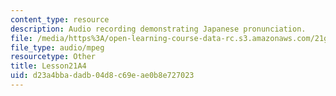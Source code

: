 ```yaml
---
content_type: resource
description: Audio recording demonstrating Japanese pronunciation.
file: /media/https%3A/open-learning-course-data-rc.s3.amazonaws.com/21g-504-japanese-iv-spring-2009/d23a4bbadadb04d8c69eae0b8e727023_Lesson21A4.mp3
file_type: audio/mpeg
resourcetype: Other
title: Lesson21A4
uid: d23a4bba-dadb-04d8-c69e-ae0b8e727023
---
```

